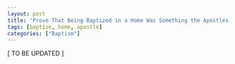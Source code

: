 ```yaml
---
layout: post
title: "Prove That Being Baptized in a Home Was Something the Apostles Practiced"
tags: [baptize, home, apostle]
categories: ["Baptism"]
---
```


\[ TO BE UPDATED \]

<!--
Saul was baptized in a house
- Acts 9:17-18

Immediatly after someone believed.
In the bathing pool of the place where they were (Acts 16:33 fn. baptize).
No regulation nor retual back in the day.
- Acts 16:15,33-34
-->
